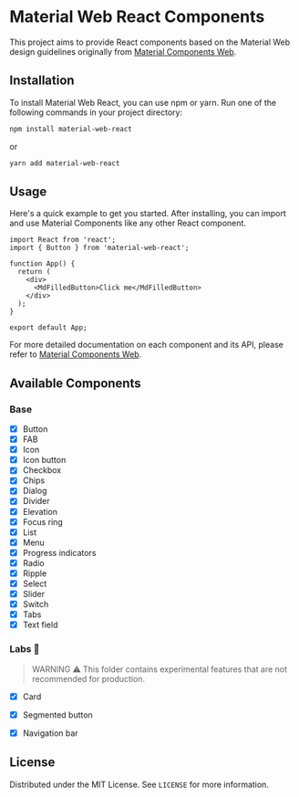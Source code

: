 # Material Web React Components

This project aims to provide React components based on the Material Web design guidelines originally from [Material Components Web](https://github.com/material-components/material-web).

## Installation

To install Material Web React, you can use npm or yarn. Run one of the following commands in your project directory:

```bash
npm install material-web-react
```

or

```bash
yarn add material-web-react
```

## Usage

Here's a quick example to get you started. After installing, you can import and use Material Components like any other React component.

```tsx
import React from 'react';
import { Button } from 'material-web-react';

function App() {
  return (
    <div>
      <MdFilledButton>Click me</MdFilledButton>
    </div>
  );
}

export default App;
```

For more detailed documentation on each component and its API, please refer to [Material Components Web](https://github.com/material-components/material-web).

## Available Components

### Base
- [x] Button
- [x] FAB
- [x] Icon
- [x] Icon button
- [x] Checkbox
- [x] Chips
- [x] Dialog
- [x] Divider
- [x] Elevation
- [x] Focus ring
- [x] List
- [x] Menu
- [x] Progress indicators
- [x] Radio
- [x] Ripple
- [x] Select
- [x] Slider
- [x] Switch
- [x] Tabs
- [x] Text field

### Labs 🚧
> WARNING ⚠️ This folder contains experimental features that are not recommended for production.
- [x] Card
- [x] Segmented button
- [x] Navigation bar


## License

Distributed under the MIT License. See `LICENSE` for more information.
